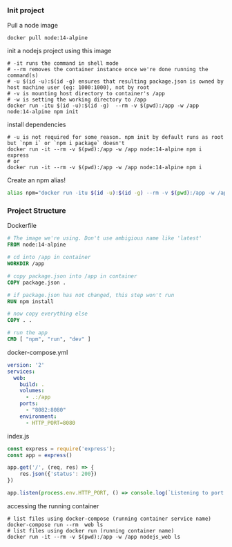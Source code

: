### Init project
Pull a node image
```console
docker pull node:14-alpine
```
init a nodejs project using this image
```console
# -it runs the command in shell mode
# --rm removes the container instance once we're done running the command(s)
# -u $(id -u):$(id -g) ensures that resulting package.json is owned by host machine user (eg: 1000:1000), not by root
# -v is mounting host directory to container's /app 
# -w is setting the working directory to /app
docker run -itu $(id -u):$(id -g)  --rm -v $(pwd):/app -w /app node:14-alpine npm init
```
install dependencies
```console
# -u is not required for some reason. npm init by default runs as root but `npm i` or `npm i package` doesn't
docker run -it --rm -v $(pwd):/app -w /app node:14-alpine npm i express
# or
docker run -it --rm -v $(pwd):/app -w /app node:14-alpine npm i
```
Create an npm alias!
```bash
alias npm="docker run -itu $(id -u):$(id -g) --rm -v $(pwd):/app -w /app node:14-alpine"
```
### Project Structure
Dockerfile
```dockerfile
# The image we're using. Don't use ambigious name like 'latest'
FROM node:14-alpine

# cd into /app in container
WORKDIR /app

# copy package.json into /app in container
COPY package.json .

# if package.json has not changed, this step won't run
RUN npm install

# now copy everything else
COPY . .

# run the app
CMD [ "npm", "run", "dev" ]
```
docker-compose.yml
```yml
version: '2'
services:
  web:
    build: .
    volumes:
      - .:/app
    ports:
      - "8082:8080"
    environment:
      - HTTP_PORT=8080
```
index.js
```js
const express = require('express');
const app = express()

app.get('/', (req, res) => {
    res.json({'status': 200})
})

app.listen(process.env.HTTP_PORT, () => console.log(`Listening to port ${process.env.HTTP_PORT}`));
```
accessing the running container
```console
# list files using docker-compose (running container service name)
docker-compose run --rm  web ls
# list files using docker run (running container name)
docker run -it --rm -v $(pwd):/app -w /app nodejs_web ls
```
